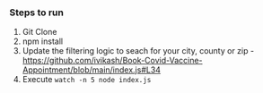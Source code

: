### Steps to run
1. Git Clone
2. npm install
3. Update the filtering logic to seach for your city, county or zip - https://github.com/ivikash/Book-Covid-Vaccine-Appointment/blob/main/index.js#L34
4. Execute `watch -n 5 node index.js`
